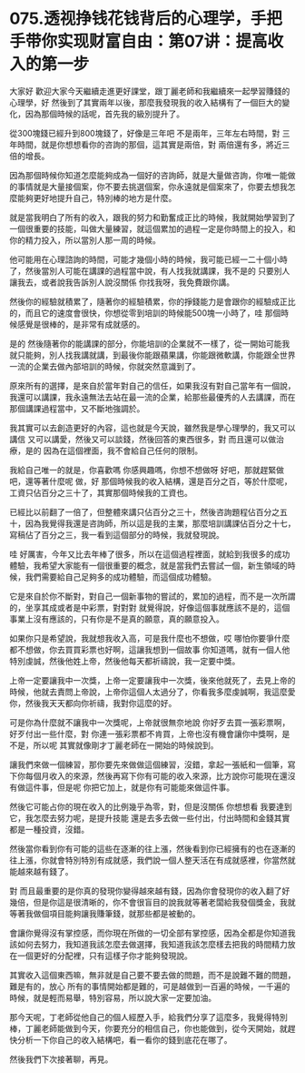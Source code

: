 # 075.透视挣钱花钱背后的心理学，手把手带你实现财富自由：第07讲：提高收入的第一步

大家好 歡迎大家今天繼續走進更好課堂，跟丁麗老師和我繼續來一起學習賺錢的心理學，好 然後到了其實兩年以後，那麼我發現我的收入結構有了一個巨大的變化，因為那個時候的話呢，首先我的級別提升了。

從300塊錢已經升到800塊錢了，好像是三年吧 不是兩年，三年左右時間，對 三年時間，就是你想想看你的咨詢的那個，這其實是兩倍，對 兩倍還有多，將近三倍的增長。

因為那個時候你知道怎麼能夠成為一個好的咨詢師，就是大量做咨詢，你唯一能做的事情就是大量接個案，你不要去挑選個案，你永遠就是個案來了，你要去想我怎麼能夠更好地提升自己，特別棒的地方是什麼。

就是當我明白了所有的收入，跟我的努力和勤奮成正比的時候，我就開始學習到了一個很重要的技能，叫做大量練習，就這個累加的過程一定是你時間上的投入，和你的精力投入，所以當別人那一周的時候。

他可能用在心理諮詢的時間，可能才幾個小時的時候，我可能已經一二十個小時了，然後當別人可能在講課的過程當中說，有人找我就講課，我不是的 只要別人讓我去，或者說我告訴別人說沒關係 你找我呀，我免費跟你講。

然後你的經驗就積累了，隨著你的經驗積累，你的掙錢能力是會跟你的經驗成正比的，而且它的速度會很快，你想從零到培訓的時候能500塊一小時了，哇 那個時候感覺是很棒的，是非常有成就感的。

是的 然後隨著你的能講課的部分，你能培訓的企業就不一樣了，從一開始可能我就只能夠，別人找我講就講，到最後你能跟蘋果講，你能跟微軟講，你能跟全世界一流的企業去做內部培訓的時候，你就突然意識到了。

原來所有的選擇，是來自於當年對自己的信任，如果我沒有對自己當年有一個說，我還可以講課，我永遠無法去站在最一流的企業，給那些最優秀的人去講課，而在那個講課過程當中，又不斷地強調於。

我其實可以去創造更好的內容，這也就是今天說，雖然我是學心理學的，我又可以講信 又可以講愛，然後又可以談錢，然後回答的東西很多，對 而且還可以做治療，是的 因為在這個裡面，我不會給自己任何的限制。

我給自己唯一的就是，你喜歡嗎 你感興趣嗎，你想不想做呀 好吧，那就趕緊做吧，還等著什麼呢 做，好 那個時候我的收入結構，還是百分之百，等於什麼呢，工資只佔百分之三十了，其實那個時候我的工資也。

已經比以前翻了一倍了，但整體來講只佔百分之三十，然後咨詢題程佔百分之五十，因為我覺得我還是咨詢師，所以這是我的主業，那麼培訓講課佔百分之十七，寫稿佔了百分之三，我一看到這個部分的時候，我就發現說。

哇 好厲害，今年又比去年棒了很多，所以在這個過程裡面，就給到我很多的成功體驗，我希望大家能有一個很重要的概念，就是當我們去嘗試一個，新生領域的時候，我們需要給自己足夠多的成功體驗，而這個成功體驗。

它是來自於你不斷對，對自己一個新事物的嘗試的，累加的過程，而不是一次所謂的，坐享其成或者是中彩票，對對對 就覺得說，好像這個事就應該不是的，這個事業上沒有應該的，只有你是不是真的願意，真的願意投入。

如果你只是希望說，我就想我收入高，可是我什麼也不想做，哎 哪怕你要爭什麼都不想做，你去買買彩票也好啊，這讓我想到一個故事 你知道嗎，就有一個人他特別虔誠，然後他姓上帝，然後他每天都祈禱說，我一定要中獎。

上帝一定要讓我中一次獎，上帝一定要讓我中一次獎，後來他就死了，去見上帝的時候，他就去責問上帝說，上帝你這個人太過分了，你看我多麼虔誠啊，我這麼愛你，然後我天天都向你祈禱，我對你這麼的好。

可是你為什麼就不讓我中一次獎呢，上帝就很無奈地說 你好歹去買一張彩票啊，好歹付出一些什麼，對 你連一張彩票都不肯買，上帝也沒有機會讓你中獎啊，是不是，所以呢 其實就像剛才丁麗老師在一開始的時候說到。

讓我們來做一個練習，那你要先來做做這個練習，沒錯，拿起一張紙和一個筆，寫下你每個月收入的來源，然後再寫下你有可能的收入來源，比方說你可能現在還沒有做這件事，但是呢 你把它加上，就是你有可能能來做這件事。

然後它可能占你的現在收入的比例幾乎為零，對，但是沒關係 你想想看 我要達到它，我怎麼去努力呢，是提升技能 還是去多去做一些付出，付出時間和金錢其實都是一種投資，沒錯。

然後當你看到你有可能的這些在逐漸的往上漲，然後看到你已經擁有的也在逐漸的往上漲，你就會特別特別有成就感，我們說一個人整天活在有成就感裡，你當然就能越來越有錢了。

對 而且最重要的是你真的發現你變得越來越有錢，因為你會發現你的收入翻了好幾倍，但是你這是很清晰的，你不會很盲目的說我就等著老闆給我發個獎金，我就等著我做個項目能夠讓我賺筆錢，就那些都是被動的。

會讓你覺得沒有掌控感，而你現在所做的一切全部有掌控感，因為全都是你知道我該如何去努力，我知道我該怎麼去做選擇，我知道我該怎麼樣去把我的時間精力放在一個更好的分配裡，只有這樣子你才能夠發現說。

其實收入這個東西嘛，無非就是自己要不要去做的問題，而不是說難不難的問題，難是有的，放心 所有的事情開始都是難的，可是越做到一百遍的時候，一千遍的時候，就是輕而易舉，特別容易，所以說大家一定要加油。

那今天呢，丁老師從他自己的個人經歷入手，給我們分享了這麼多，我覺得特別棒，丁麗老師能做到今天，你要充分的相信自己，你也能做到，從今天開始，就趕快分析一下你自己的收入結構吧，看一看你的錢到底花在哪了。

然後我們下次接著聊，再見。